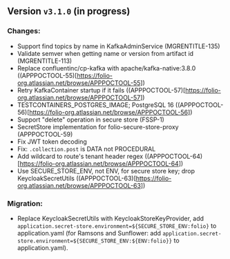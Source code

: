 ## Version `v3.1.0` (in progress)
### Changes:
* Support find topics by name in KafkaAdminService (MGRENTITLE-135)
* Validate semver when getting name or version from artifact id (MGRENTITLE-113)
* Replace confluentinc/cp-kafka with apache/kafka-native:3.8.0 ((APPPOCTOOL-55)[https://folio-org.atlassian.net/browse/APPPOCTOOL-55])
* Retry KafkaContainer startup if it fails ((APPPOCTOOL-57)[https://folio-org.atlassian.net/browse/APPPOCTOOL-57])
* TESTCONTAINERS\_POSTGRES\_IMAGE; PostgreSQL 16 ((APPPOCTOOL-56)[https://folio-org.atlassian.net/browse/APPPOCTOOL-56])
* Support "delete" operation in secure store (FSSP-1)
* SecretStore implementation for folio-secure-store-proxy (APPPOCTOOL-59)
* Fix JWT token decoding
* Fix: `.collection.post` is DATA not PROCEDURAL
* Add wildcard to route's tenant header regex ((APPPOCTOOL-64)[https://folio-org.atlassian.net/browse/APPPOCTOOL-64])
* Use SECURE\_STORE\_ENV, not ENV, for secure store key; drop KeycloakSecretUtils ((APPPOCTOOL-63)[https://folio-org.atlassian.net/browse/APPPOCTOOL-63])

### Migration:
* Replace KeycloakSecretUtils with KeycloakStoreKeyProvider, add `application.secret-store.environment=${SECURE_STORE_ENV:folio}` to application.yaml (for Ramsons and Sunflower: add `application.secret-store.environment=${SECURE_STORE_ENV:${ENV:folio}}` to application.yaml).
